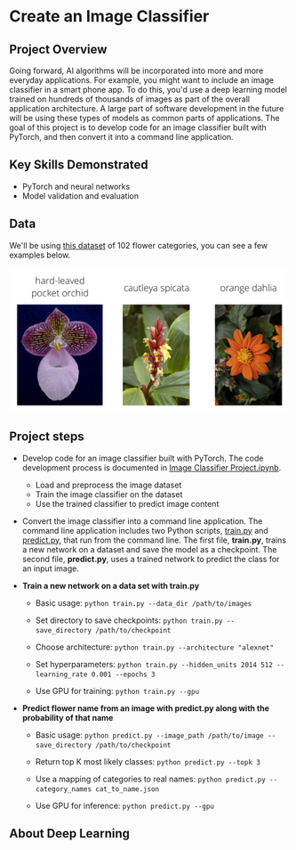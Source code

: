 # Create an Image Classifier

## Project Overview
Going forward, AI algorithms will be incorporated into more and more everyday applications. For example, you might want to include an image classifier in a smart phone app. To do this, you'd use a deep learning model trained on hundreds of thousands of images as part of the overall application architecture. A large part of software development in the future will be using these types of models as common parts of applications. The goal of this project is to develop code for an image classifier built with PyTorch, and then convert it into a command line application.

## Key Skills Demonstrated
- PyTorch and neural networks
- Model validation and evaluation

## Data

We'll be using [this dataset](http://www.robots.ox.ac.uk/~vgg/data/flowers/102/index.html) of 102 flower categories, you can see a few examples below.

<img src='assets/Flowers.png' width=500px>

## Project steps

- Develop code for an image classifier built with PyTorch. The code development process is documented in [Image Classifier Project.ipynb](https://github.com/iDataist/Create-an-Image-Classifier/blob/master/Image%20Classifier%20Project.ipynb).
  - Load and preprocess the image dataset
  - Train the image classifier on the dataset
  - Use the trained classifier to predict image content

- Convert the image classifier into a command line application. The command line application includes two Python scripts, [train.py](https://github.com/iDataist/Create-an-Image-Classifier/blob/master/train.py) and [predict.py](https://github.com/iDataist/Create-an-Image-Classifier/blob/master/predict.py), that run from the command line. The first file, **train.py**, trains a new network on a dataset and save the model as a checkpoint. The second file, **predict.py**, uses a trained network to predict the class for an input image.

- **Train a new network on a data set with train.py**

  - Basic usage: ```python train.py --data_dir /path/to/images```

  - Set directory to save checkpoints: ```python train.py --save_directory /path/to/checkpoint```

  - Choose architecture: ```python train.py --architecture "alexnet"```

  - Set hyperparameters: ```python train.py --hidden_units 2014 512 --learning_rate 0.001 --epochs 3```

  - Use GPU for training: ```python train.py --gpu```

- **Predict flower name from an image with predict.py along with the probability of that name**

  - Basic usage: ```python predict.py --image_path /path/to/image --save_directory /path/to/checkpoint```

  - Return top K most likely classes: ```python predict.py --topk 3```

  - Use a mapping of categories to real names: ```python predict.py --category_names cat_to_name.json```

  - Use GPU for inference: ```python predict.py --gpu```

## About Deep Learning
